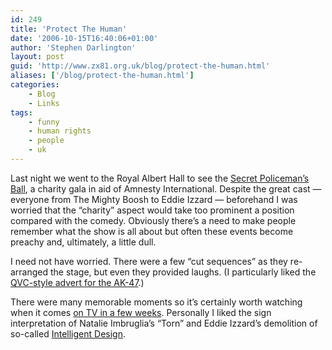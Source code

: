 ```yaml
---
id: 249
title: 'Protect The Human'
date: '2006-10-15T16:40:06+01:00'
author: 'Stephen Darlington'
layout: post
guid: 'http://www.zx81.org.uk/blog/protect-the-human.html'
aliases: ['/blog/protect-the-human.html']
categories:
    - Blog
    - Links
tags:
    - funny
    - human rights
    - people
    - uk
---
```


Last night we went to the Royal Albert Hall to see the [Secret Policeman’s Ball](http://www.amnesty.org.uk/secretpolice/ "Amnesty International?s Secret Policeman?s Ball"), a charity gala in aid of Amnesty International. Despite the great cast — everyone from The Mighty Boosh to Eddie Izzard — beforehand I was worried that the “charity” aspect would take too prominent a position compared with the comedy. Obviously there’s a need to make people remember what the show is all about but often these events become preachy and, ultimately, a little dull.

I need not have worried. There were a few “cut sequences” as they re-arranged the stage, but even they provided laughs. (I particularly liked the [QVC-style advert for the AK-47](http://www.protectthehuman.com/teleshop/guns/ "Amnesty video").)

There were many memorable moments so it’s certainly worth watching when it comes [on TV in a few weeks](http://www.channel4.com/entertainment/tv/microsites/S/secret_policeman/). Personally I liked the sign interpretation of Natalie Imbruglia’s “Torn” and Eddie Izzard’s demolition of so-called [Intelligent Design](http://en.wikipedia.org/wiki/Intelligent_design "ID: creationism with a new PR sheen").